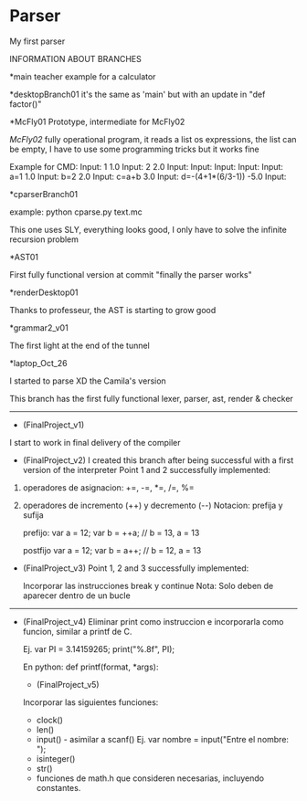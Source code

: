 # Parser
My first parser

INFORMATION ABOUT BRANCHES

*main
teacher example for a calculator

*desktopBranch01
it's the same as 'main' but with an update in "def factor()"

*McFly01
Prototype, intermediate for McFly02

*McFly02*
fully operational program, it reads a list os expressions, the list can be empty, I have to use some programming tricks but it works fine

Example for CMD:
Input: 1
1.0
Input: 2
2.0
Input:
Input:
Input:
Input:
Input: a=1
1.0
Input: b=2
2.0
Input: c=a+b
3.0
Input: d=-(4+1*(6/3-1))
-5.0
Input:

*cparserBranch01

example: python cparse.py text.mc

This one uses SLY, everything looks good, I only have to solve the infinite recursion problem

*AST01

First fully functional version at commit "finally the parser works"

*renderDesktop01

Thanks to professeur, the AST is starting to grow good

*grammar2_v01

The first light at the end of the tunnel

*laptop_Oct_26

I started to parse XD the Camila's version

This branch has the first fully functional lexer, parser, ast, render & checker
______________

* (FinalProject_v1)

I start to work in final delivery of the compiler

* (FinalProject_v2)
I created this branch after being successful with a first version of the interpreter
Point 1 and 2 successfully implemented:

1. operadores de asignacion: 
  +=, -=, *=, /=, %=

2. operadores de incremento (++) y decremento (--)
   Notacion: prefija y sufija

   prefijo:  var a = 12;
            var b = ++a;    // b = 13, a = 13

   postfijo  var a = 12;
             var b = a++;   // b = 12, a = 13 

* (FinalProject_v3)
Point 1, 2 and 3 successfully implemented:

    Incorporar las instrucciones break y continue
   Nota: Solo deben de aparecer dentro de un bucle
   
______________

* (FinalProject_v4)
Eliminar print como instruccion e incorporarla como funcion, similar
   a printf de C.

   Ej.  var PI = 3.14159265;
        print("%.8f", PI);

   En python: def printf(format, *args):
   
  * (FinalProject_v5)
  
  Incorporar las siguientes funciones:
   - clock()
   - len()
   - input()  - asimilar a scanf()  Ej. var nombre = input("Entre el nombre: ");
   - isinteger()
   - str()
   - funciones de math.h que consideren necesarias, incluyendo constantes.
